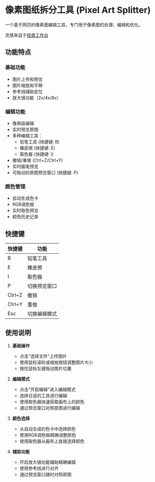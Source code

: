 # 像素图纸拆分工具 (Pixel Art Splitter)

一个基于网页的像素图编辑工具，专门用于像素图的处理、编辑和优化。

灵感来自于[怪兽工作台](https://pixm.lat/)

## 功能特点

### 基础功能

- 图片上传和预览
- 图片缩放和平移
- 参考线辅助定位
- 放大镜功能（2x/4x/8x）

### 编辑功能

- 像素级编辑
- 实时预览原图
- 多种编辑工具：
  - 铅笔工具 (快捷键: B)
  - 橡皮擦 (快捷键: E)
  - 取色器 (快捷键: I)
- 撤销/重做 (Ctrl+Z/Ctrl+Y)
- 实时画笔预览
- 可拖动的原图预览窗口 (快捷键: P)

### 颜色管理

- 自动生成色卡
- RGB调色板
- 实时取色预览
- 颜色历史记录

## 快捷键

| 快捷键 | 功能         |
| ------ | ------------ |
| B      | 铅笔工具     |
| E      | 橡皮擦       |
| I      | 取色器       |
| P      | 切换预览窗口 |
| Ctrl+Z | 撤销         |
| Ctrl+Y | 重做         |
| Esc    | 切换编辑模式 |

## 使用说明

1. **基础操作**

   - 点击"选择文件"上传图片
   - 使用鼠标滚轮或缩放按钮调整图片大小
   - 按住鼠标左键拖动图片位置
2. **编辑模式**

   - 点击"开启编辑"进入编辑模式
   - 选择合适的工具进行编辑
   - 使用取色器快速获取画布上的颜色
   - 通过预览窗口对照原图进行编辑
3. **颜色选择**

   - 从自动生成的色卡中选择颜色
   - 使用RGB调色板精确调整颜色
   - 使用取色器从画布上直接选择颜色
4. **辅助功能**

   - 开启放大镜功能辅助精确编辑
   - 使用参考线进行对齐
   - 通过预览窗口随时对照原图
